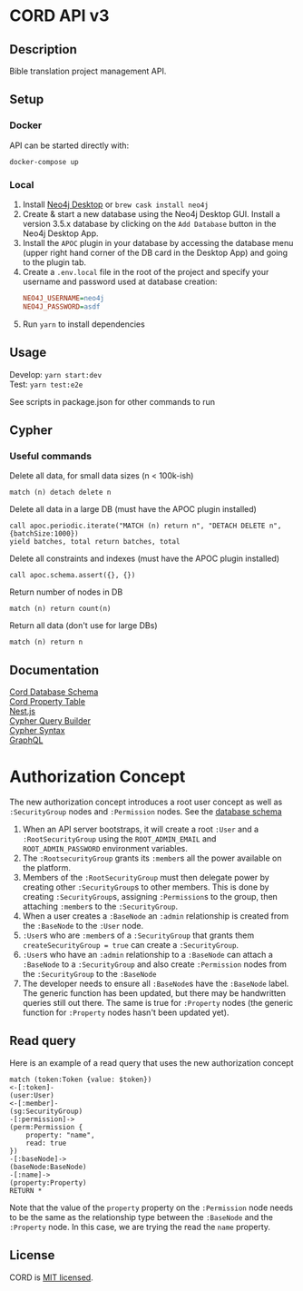 # CORD API v3

## Description

Bible translation project management API.

## Setup

### Docker

API can be started directly with:

```
docker-compose up
```

### Local

1. Install [Neo4j Desktop](https://neo4j.com/download/) or `brew cask install neo4j`
1. Create & start a new database using the Neo4j Desktop GUI. Install a version 3.5.x database by clicking on the `Add Database` button in the Neo4j Desktop App.
1. Install the `APOC` plugin in your database by accessing the database menu (upper right hand corner of the DB card in the Desktop App) and going to the plugin tab.
1. Create a `.env.local` file in the root of the project and specify your username and password used at database creation:
   ```ini
   NEO4J_USERNAME=neo4j
   NEO4J_PASSWORD=asdf
   ```
1. Run `yarn` to install dependencies

## Usage

Develop: `yarn start:dev`  
Test: `yarn test:e2e`

See scripts in package.json for other commands to run

## Cypher

### Useful commands

Delete all data, for small data sizes (n < 100k-ish)

```
match (n) detach delete n
```

Delete all data in a large DB (must have the APOC plugin installed)

```
call apoc.periodic.iterate("MATCH (n) return n", "DETACH DELETE n", {batchSize:1000})
yield batches, total return batches, total
```

Delete all constraints and indexes (must have the APOC plugin installed)

```
call apoc.schema.assert({}, {})
```

Return number of nodes in DB

```
match (n) return count(n)
```

Return all data (don't use for large DBs)

```
match (n) return n
```

## Documentation

[Cord Database Schema](https://www.lucidchart.com/documents/view/d9131673-4ad4-4e9c-ae60-5c18029cd606)  
[Cord Property Table](https://docs.google.com/spreadsheets/d/e/2PACX-1vTe065oOA5S8QXqfBZQGqK193kIi4La2ex9ig-lDjeYmwekjMxyx-w-Mol8YRkI5YNp4o8PjI6bmaoM/pubhtml)   
[Nest.js](https://docs.nestjs.com/)  
[Cypher Query Builder](https://jamesfer.me/cypher-query-builder/index.html#querying)  
[Cypher Syntax](https://neo4j.com/developer/cypher-basics-i/)  
[GraphQL](https://graphql.org/learn/)

# Authorization Concept

The new authorization concept introduces a root user concept as well as `:SecurityGroup` nodes and `:Permission` nodes. See the [database schema](https://www.lucidchart.com/documents/view/d9131673-4ad4-4e9c-ae60-5c18029cd606)

1. When an API server bootstraps, it will create a root `:User` and a `:RootSecurityGroup` using the `ROOT_ADMIN_EMAIL` and `ROOT_ADMIN_PASSWORD` environment variables.
1. The `:RootsecurityGroup` grants its `:member`s all the power available on the platform.
1. Members of the `:RootSecurityGroup` must then delegate power by creating other `:SecurityGroup`s to other members. This is done by creating `:SecurityGroup`s, assigning `:Permission`s to the group, then attaching `:member`s to the `:SecurityGroup`.
1. When a user creates a `:BaseNode` an `:admin` relationship is created from the `:BaseNode` to the `:User` node.
1. `:User`s who are `:member`s of a `:SecurityGroup` that grants them `createSecurityGroup = true` can create a `:SecurityGroup`.
1. `:User`s who have an `:admin` relationship to a `:BaseNode` can attach a `:BaseNode` to a `:SecurityGroup` and also create `:Permission` nodes from the `:SecurityGroup` to the `:BaseNode`
1. The developer needs to ensure all `:BaseNode`s have the `:BaseNode` label. The generic function has been updated, but there may be handwritten queries still out there. The same is true for `:Property` nodes (the generic function for `:Property` nodes hasn't been updated yet).

## Read query

Here is an example of a read query that uses the new authorization concept

```
match (token:Token {value: $token})
<-[:token]-
(user:User)
<-[:member]-
(sg:SecurityGroup)
-[:permission]->
(perm:Permission {
	property: "name",
    read: true
})
-[:baseNode]->
(baseNode:BaseNode)
-[:name]->
(property:Property)
RETURN *
```

Note that the value of the `property` property on the `:Permission` node needs to be the same as the relationship type between the `:BaseNode` and the `:Property` node. In this case, we are trying the read the `name` property.

## License

CORD is [MIT licensed](LICENSE).
